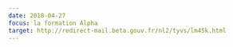 ```yaml
---
date: 2018-04-27
focus: la formation Alpha
target: http://redirect-mail.beta.gouv.fr/nl2/tyvs/lm45k.html
---
```

